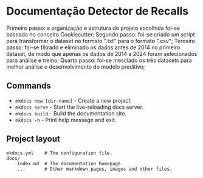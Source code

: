 # Documentação Detector de Recalls

Primeiro passo: a organização e estrutura do projeto escolhida foi-se baseada no conceito Cookiecutter;
Segundo passo: foi-se criado um script para transformar o dataset no formato ".txt" para o formato ".csv";
Terceiro passo: foi-se filtrado e eliminado os dados antes de 2014 no primeiro dataset, de modo que apenas os dados de 2014 a 2024 foram selecionados para análise e treino;
Quarto passo: foi-se mesclado os três datasets para melhor análise e desenvolvimento do modelo preditivo;

## Commands

* `mkdocs new [dir-name]` - Create a new project.
* `mkdocs serve` - Start the live-reloading docs server.
* `mkdocs build` - Build the documentation site.
* `mkdocs -h` - Print help message and exit.

## Project layout

    mkdocs.yml    # The configuration file.
    docs/
        index.md  # The documentation homepage.
        ...       # Other markdown pages, images and other files.
